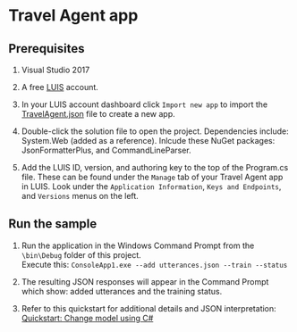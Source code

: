 # Travel Agent app

## Prerequisites

1. Visual Studio 2017

1. A free [LUIS](https://www.luis.ai/home) account.

1. In your LUIS account dashboard click `Import new app` to import the [TravelAgent.json](https://github.com/Microsoft/LUIS-Samples/blob/master/documentation-samples/quickstarts/change-model/TravelAgent.json) file to create a new app.

1. Double-click the solution file to open the project. Dependencies include: System.Web (added as a reference). Inlcude these NuGet packages: JsonFormatterPlus, and CommandLineParser.

1. Add the LUIS ID, version, and authoring key to the top of the Program.cs file. These can be found under the `Manage` tab of your Travel Agent app in LUIS. Look under the `Application Information`, `Keys and Endpoints`, and `Versions` menus on the left.

## Run the sample

1. Run the application in the Windows Command Prompt from the `\bin\Debug` folder of this project. <br>
Execute this: `ConsoleApp1.exe --add utterances.json --train --status`

1. The resulting JSON responses will appear in the Command Prompt which show: added utterances and the training status.

1. Refer to this quickstart for additional details and JSON interpretation: [Quickstart: Change model using C#](https://docs.microsoft.com/en-us/azure/cognitive-services/luis/luis-get-started-cs-add-utterance)
